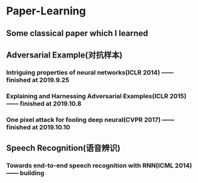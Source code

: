 # Paper-Learning
## Some classical paper which I learned

## Adversarial Example(对抗样本)
### Intriguing properties of neural networks(ICLR 2014) —— finished at 2019.9.25
### Explaining and Harnessing Adversarial Examples(ICLR 2015) —— finished at 2019.10.8
### One pixel attack for fooling deep neural(CVPR 2017) —— finished at 2019.10.10

## Speech Recognition(语音辨识)
### Towards end-to-end speech recognition with RNN(ICML 2014) —— building
